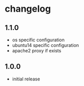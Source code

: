 # changelog

## 1.1.0

- os specific configuration
- ubuntu14 specific configuration
- apache2 proxy if exists

## 1.0.0

- initial release